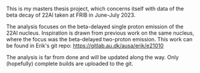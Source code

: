 This is my masters thesis project, which concerns itself with data of the beta decay of 22Al taken at FRIB in June-July 2023.

The analysis focuses on the beta-delayed single proton emission of the 22Al nucleus.
Inspiration is drawn from previous work on the same nucleus, where the focus was the beta-delayed two-proton emission.
This work can be found in Erik's git repo: https://gitlab.au.dk/ausa/erik/e21010

The analysis is far from done and will be updated along the way.
Only (hopefully) complete builds are uploaded to the git.